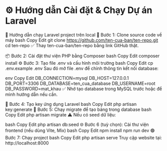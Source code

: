 # ⚙️ Hướng dẫn Cài đặt & Chạy Dự án Laravel

🚀 Hướng dẫn chạy Laravel project trên local
🔽 Bước 1: Clone source code về máy
bash
Copy
Edit
git clone https://github.com/ten-cua-ban/ten-repo.git
cd ten-repo
✅ Thay ten-cua-ban/ten-repo bằng link GitHub thật.

📦 Bước 2: Cài đặt thư viện PHP bằng Composer
bash
Copy
Edit
composer install
⚙️ Bước 3: Tạo file .env và cấu hình môi trường
bash
Copy
Edit
cp .env.example .env
Sau đó mở file .env để chỉnh thông tin kết nối database:

env
Copy
Edit
DB_CONNECTION=mysql
DB_HOST=127.0.0.1
DB_PORT=3306
DB_DATABASE=ten_cua_database
DB_USERNAME=root
DB_PASSWORD=mat_khau
✅ Nhớ tạo database trong MySQL trước hoặc để mình hướng dẫn nếu cần.

🔑 Bước 4: Tạo key ứng dụng Laravel
bash
Copy
Edit
php artisan key:generate
🧩 Bước 5: Chạy migrate để tạo bảng trong database
bash
Copy
Edit
php artisan migrate
⚠️ Nếu có seed dữ liệu:

bash
Copy
Edit
php artisan db:seed
🌐 Bước 6 (tuỳ chọn): Cài thư viện frontend (nếu dùng Vite, Mix)
bash
Copy
Edit
npm install
npm run dev
🟢 Bước 7: Chạy project
bash
Copy
Edit
php artisan serve
Truy cập website tại: http://localhost:8000
